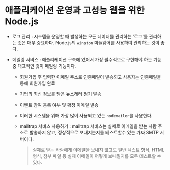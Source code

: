 # 애플리케이션 운영과 고성능 웹을 위한 Node.js

* 로그 관리 : 시스템을 운영할 때 발생하는 모든 데이터를 관리하는 '로그'를 관리하는 것은 매우 중요하다. Node.js의 `winston` 미들웨어를 사용하여 관리하는 것이 좋다.

* 메일링 서비스 : 애플리케이션 구축에 있어서 가장 필수적으로 구현해야 하는 기능 중 대표적인 것이 메일링 기능이다.
    * 회원가입 후 입력한 이메일 주소로 인증메일이 발송되고 사용자는 인증메일을 통해 회원가입 완료
    * 기업의 최신 정보를 담은 뉴스레터 정기 발송
    * 이벤트 참여 등록 여부 및 확정 이메일 발송

    * 이러한 시스템을 위해 가장 많이 사용되고 있는 `nodemailer`를 사용한다.
    
    * mailtrap 서비스 사용하기 : mailtrap 서비스는 실제로 이메일을 받는 사람 주소로 발송하지 않고, 정상적으로 보내지는지를 테스트할수 있는 가짜 SMTP 서버이다.
        > 실제로 받는 사람에게 이메일을 보내지 않고도 일반 텍스트 형식, HTML 형식, 첨부 파일 등 실제 이메일이 어떻게 보내질지를 모두 테스트할 수 있다.

        